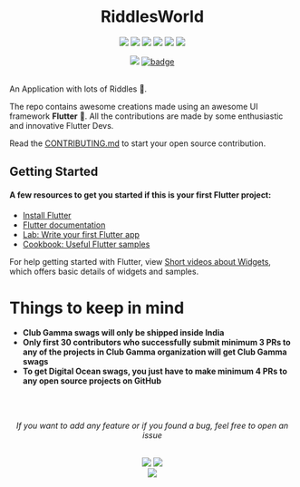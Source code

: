 <h1 align="center">RiddlesWorld</h1>
<div align="center">  
<a href="https://github.com/clubgamma/RiddlesWorld/stargazers"><img src="https://img.shields.io/github/stars/clubgamma/RiddlesWorld?style=flat"/></a>
<a href="https://github.com/clubgamma/RiddlesWorld/network/members"><img src="https://img.shields.io/github/forks/clubgamma/RiddlesWorld?style=flat"/></a>
<a href="https://github.com/clubgamma/RiddlesWorld/pulls"><img src="https://img.shields.io/github/issues-pr/clubgamma/RiddlesWorld?style=flat?color=yellow"/></a>
<a href="https://github.com/clubgamma/RiddlesWorld/issues"><img src="https://img.shields.io/github/issues/clubgamma/RiddlesWorld?style=flat"/></a>
<a href="https://github.com/clubgamma/RiddlesWorld/graphs/contributors"><img src="https://img.shields.io/github/contributors/clubgamma/RiddlesWorld?color=orange"/></a>
<a href="https://github.com/clubgamma/RiddlesWorld/blob/master/LICENSE"><img src="https://img.shields.io/github/license/clubgamma/RiddlesWorld?color=1abc9c"/></a>
<br>
  
[![](https://img.shields.io/badge/Club-Gamma-%23FF0000.svg?&style=flat&logoColor=white&color=red)](https://clubgamma.github.io/hacktoberfest/)
[![badge](https://img.shields.io/endpoint?url=https://gist.githubusercontent.com/rudrabarad/5f367b75ae6ff53bb868f3d56567b1df/raw/discord.json)](https://discord.gg/kjnp6wU)
<br><br>
</div>


An Application with lots of Riddles 🤩. 

The repo contains awesome creations made using an awesome UI framework **Flutter** 💙. All the contributions are made by some enthusiastic and innovative Flutter Devs.

Read the [CONTRIBUTING.md](https://github.com/clubgamma/RiddlesWorld/blob/master/CONTRIBUTING.md) to start your open source contribution.

## Getting Started

#### A few resources to get you started if this is your first Flutter project:

- [Install Flutter](https://flutter.dev/docs/get-started/install)
- [Flutter documentation](https://flutter.dev/docs)
- [Lab: Write your first Flutter app](https://flutter.dev/docs/get-started/codelab)
- [Cookbook: Useful Flutter samples](https://flutter.dev/docs/cookbook)

For help getting started with Flutter, view
[Short videos about Widgets](https://www.youtube.com/playlist?list=PLOU2XLYxmsIL0pH0zWe_ZOHgGhZ7UasUE), which offers basic details of widgets and samples.

# Things to keep in mind

  - **Club Gamma swags will only be shipped inside India**
  - **Only first 30 contributors who successfully submit minimum 3 PRs to any of the projects in Club Gamma organization will get Club Gamma swags**
  - **To get Digital Ocean swags, you just have to make minimum 4 PRs to any open source projects on GitHub**
  
<br><br>
<div align="center">  
<i>If you want to add any feature or if you found a bug, feel free to open an issue</i><br><br>

![](https://img.shields.io/badge/Star-If_Liked-%23FF0000.svg?&style=flat&logoColor=white&color=white)
![](https://img.shields.io/badge/Fork-If_you_found_interesting-%23FF0000.svg?&style=flat&logoColor=white&color=white)<br>
<a href="https://github.com/clubgamma/RiddlesWorld/issues/new"><img src="https://img.shields.io/badge/Query-Ask_Us_Anything-blue"/></a><br>
<br>
</div>
